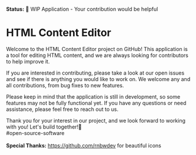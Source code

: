 **Status:** 🚧 WIP Application - Your contribution would be helpful

# HTML Content Editor
Welcome to the HTML Content Editor project on GitHub! This application is a tool for editing HTML content, and we are always looking for contributors to help improve it.

If you are interested in contributing, please take a look at our open issues and see if there is anything you would like to work on. We welcome any and all contributions, from bug fixes to new features.

Please keep in mind that the application is still in development, so some features may not be fully functional yet. If you have any questions or need assistance, please feel free to reach out to us.

Thank you for your interest in our project, and we look forward to working with you!
Let's build together!🚀
<br/>
#open-source-software
<br/>
<br/>
**Special Thanks:** https://github.com/rnbwdev for beautiful icons

